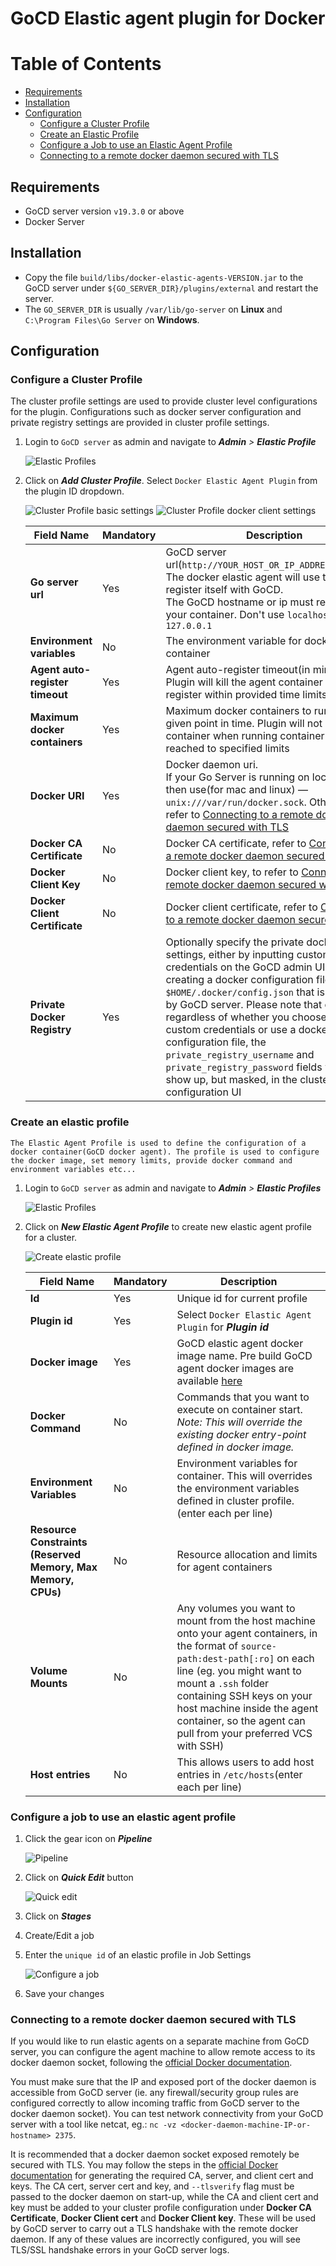 # GoCD Elastic agent plugin for Docker

Table of Contents
=================

  * [Requirements](#requirements)
  * [Installation](#installation)
  * [Configuration](#configuration)
    - [Configure a Cluster Profile](#configure-a-cluster-profile)
    - [Create an Elastic Profile](#create-an-elastic-profile)
    - [Configure a Job to use an Elastic Agent Profile](#configure-a-job-to-use-an-elastic-agent-profile)
    - [Connecting to a remote docker daemon secured with TLS](#connecting-to-a-remote-docker-daemon-secured-with-tls)

## Requirements

* GoCD server version `v19.3.0` or above
* Docker Server

## Installation

* Copy the file `build/libs/docker-elastic-agents-VERSION.jar` to the GoCD server under `${GO_SERVER_DIR}/plugins/external`
and restart the server.
* The `GO_SERVER_DIR` is usually `/var/lib/go-server` on **Linux** and `C:\Program Files\Go Server` on **Windows**.

## Configuration

### Configure a Cluster Profile

The cluster profile settings are used to provide cluster level configurations for the plugin. Configurations such as docker server configuration and private registry settings are provided in cluster profile settings.

1. Login to `GoCD server` as admin and navigate to **_Admin_** _>_ **_Elastic Profile_**

    ![Elastic Profiles][1]

2. Click on **_Add Cluster Profile_**. Select `Docker Elastic Agent Plugin` from the plugin ID dropdown. 

    ![Cluster Profile basic settings][2]
    ![Cluster Profile docker client settings][8]

    | Field Name                      | Mandatory | Description                                                                                                                                                                                     |
    |---------------------------------|-----------|-------------------------------------------------------------------------------------------------------------------------------------------------------------------------------------------------|
    | **Go server url**               | Yes       | GoCD server url(`http://YOUR_HOST_OR_IP_ADDRESS:8153/go`). The docker elastic agent will use this URL to register itself with GoCD. <br/>The GoCD hostname or ip must resolve in your container. Don't use `localhost` or `127.0.0.1` |
    | **Environment variables**       | No        | The environment variable for docker container |
    | **Agent auto-register timeout** | Yes       | Agent auto-register timeout(in minutes). Plugin will kill the agent container if it fails to register within provided time limits |
    | **Maximum docker containers**   | Yes       | Maximum docker containers to run at any given point in time. Plugin will not create more container when running container count reached to specified limits |
    | **Docker URI**                  | Yes       | Docker daemon uri. <br/>If your Go Server is running on local machine then use(for mac and linux) — `unix:///var/run/docker.sock`. Otherwise, refer to [Connecting to a remote docker daemon secured with TLS](#connecting-to-a-remote-docker-daemon-secured-with-tls) |
    | **Docker CA Certificate**       | No        | Docker CA certificate, refer to [Connecting to a remote docker daemon secured with TLS](#connecting-to-a-remote-docker-daemon-secured-with-tls)|
    | **Docker Client Key**           | No        | Docker client key, to refer to [Connecting to a remote docker daemon secured with TLS](#connecting-to-a-remote-docker-daemon-secured-with-tls) |
    | **Docker Client Certificate**   | No        | Docker client certificate, refer to [Connecting to a remote docker daemon secured with TLS](#connecting-to-a-remote-docker-daemon-secured-with-tls) |
    | **Private Docker Registry**     | Yes       | Optionally specify the private docker registry settings, either by inputting custom credentials on the GoCD admin UI, or by creating a docker configuration file in `$HOME/.docker/config.json` that is accessible by GoCD server. Please note that currently, regardless of whether you choose to input custom credentials or use a docker configuration file, the `private_registry_username` and `private_registry_password` fields will still show up, but masked, in the cluster configuration UI |

### Create an elastic profile

    The Elastic Agent Profile is used to define the configuration of a docker container(GoCD docker agent). The profile is used to configure the docker image, set memory limits, provide docker command and environment variables etc...

1. Login to `GoCD server` as admin and navigate to **_Admin_** _>_ **_Elastic Profiles_**

    ![Elastic Profiles][3]

2. Click on **_New Elastic Agent Profile_** to create new elastic agent profile for a cluster.

    ![Create elastic profile][4]

    | Field Name                | Mandatory | Description                                                                                                                                                                                     |
    |---------------------------|-----------|-------------------------------------------------------------------------------------------------------------------------------------------------------------------------------------------------|
    | **Id**                    | Yes       | Unique id for current profile                                                                                                                                                                   |
    | **Plugin id**             | Yes       | Select `Docker Elastic Agent Plugin` for **_Plugin id_**                                                                                                                                   |
    | **Docker image**          | Yes       | GoCD elastic agent docker image name. Pre build GoCD agent docker images are available [here](https://www.gocd.org/download/#docker)                                                            |
    | **Docker Command**        | No        | Commands that you want to execute on container start. <br/>*_Note: This will override the existing docker entry-point defined in docker image._*                                                     |
    | **Environment Variables** | No        | Environment variables for container. This will overrides the environment variables defined in cluster profile.(enter each per line)                                                             |
    | **Resource Constraints (Reserved Memory, Max Memory, CPUs)** | No | Resource allocation and limits for agent containers |
    | **Volume Mounts** | No | Any volumes you want to mount from the host machine onto your agent containers, in the format of `source-path:dest-path[:ro]` on each line (eg. you might want to mount a `.ssh` folder containing SSH keys on your host machine inside the agent container, so the agent can pull from your preferred VCS with SSH) |
    | **Host entries**          | No        | This allows users to add host entries in `/etc/hosts`(enter each per line)                                                                                                                      |


### Configure a job to use an elastic agent profile

1. Click the gear icon on **_Pipeline_**

    ![Pipeline][5]

2. Click on **_Quick Edit_** button

    ![Quick edit][6]

3. Click on **_Stages_**
4. Create/Edit a job
5. Enter the `unique id` of an elastic profile in Job Settings

    ![Configure a job][7]

6. Save your changes

[1]: images/elastic_profiles_spa.png     "Elastic Profiles"
[2]: images/cluster-profiles/basic-settings.png    "Cluster Profile basic settings"
[3]: images/profiles_page.png  "Elastic profiles"
[4]: images/profile.png "Create elastic profile"
[5]: images/pipeline.png  "Pipeline"
[6]: images/quick-edit.png  "Quick edit"
[7]: images/configure-job.png  "Configure a job"
[8]: images/cluster-profiles/docker-client-settings.png "Cluster Profile docker client settings" 

### Connecting to a remote docker daemon secured with TLS

If you would like to run elastic agents on a separate machine from GoCD server, you can configure the agent machine to allow remote access to its docker daemon socket, following the [official Docker documentation](https://docs.docker.com/config/daemon/remote-access/).

You must make sure that the IP and exposed port of the docker daemon is accessible from GoCD server (ie. any firewall/security group rules are configured correctly to allow incoming traffic from GoCD server to the docker daemon socket). You can test network connectivity from your GoCD server with a tool like netcat, eg.: `nc -vz <docker-daemon-machine-IP-or-hostname> 2375`.

It is recommended that a docker daemon socket exposed remotely be secured with TLS. You may follow the steps in the [official Docker documentation](https://docs.docker.com/engine/security/protect-access/#use-tls-https-to-protect-the-docker-daemon-socket) for generating the required CA, server, and client cert and keys. The CA cert, server cert and key, and `--tlsverify` flag must be passed to the docker daemon on start-up, while the CA and client cert and key must be added to your cluster profile configuration under **Docker CA Certificate**, **Docker Client cert** and **Docker Client key**. These will be used by GoCD server to carry out a TLS handshake with the remote docker daemon. If any of these values are incorrectly configured, you will see TLS/SSL handshake errors in your GoCD server logs.
